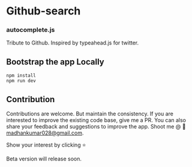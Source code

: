 # Github-search

### autocomplete.js

Tribute to Github. Inspired by typeahead.js for twitter.

## Bootstrap the app Locally
```
npm install
npm run dev
```

Contribution
----------------------------------
Contributions are welcome. But maintain the consistency. If you are interested to improve the existing code base, give me a PR.
You can also share your feedback and suggestions to improve the app. Shoot me @ :email: madhankumar028@gmail.com.

Show your interest by clicking :star:

Beta version will release soon.
